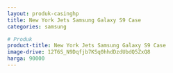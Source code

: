 ```yaml
---
layout: produk-casinghp
title: New York Jets Samsung Galaxy S9 Case
categories: samsung

# Produk
product-title: New York Jets Samsung Galaxy S9 Case
image-drive: 12T6S_N9Dqfjb7KSq0hhdDzdUbdQ5ZxQ8
harga: 90000
---
```

